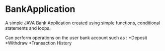 # BankApplication
A simple JAVA Bank Application created using simple functions, conditional statements and loops.

Can perform operations on the user bank account such as : 
 *Deposit
 *Withdraw
 *Transaction History
